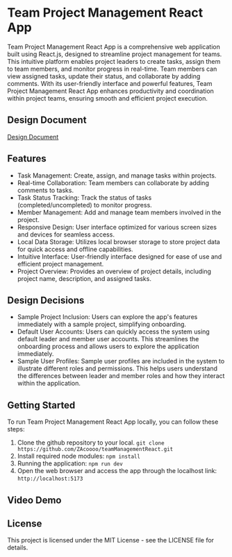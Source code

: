 # Team Project Management React App
Team Project Management React App is a comprehensive web application built using React.js, designed to streamline project management for teams. This intuitive platform enables project leaders to create tasks, assign them to team members, and monitor progress in real-time. Team members can view assigned tasks, update their status, and collaborate by adding comments. With its user-friendly interface and powerful features, Team Project Management React App enhances productivity and coordination within project teams, ensuring smooth and efficient project execution.

## Design Document
[Design Document](https://github.com/ZAcoooo/teamManagementReact/blob/main/Design/Project-1-Design.pdf)

## Features
- Task Management: Create, assign, and manage tasks within projects.
- Real-time Collaboration: Team members can collaborate by adding comments to tasks.
- Task Status Tracking: Track the status of tasks (completed/uncompleted) to monitor progress.
- Member Management: Add and manage team members involved in the project.
- Responsive Design: User interface optimized for various screen sizes and devices for seamless access.
- Local Data Storage: Utilizes local browser storage to store project data for quick access and offline capabilities.
- Intuitive Interface: User-friendly interface designed for ease of use and efficient project management.
- Project Overview: Provides an overview of project details, including project name, description, and assigned tasks.

## Design Decisions
- Sample Project Inclusion: Users can explore the app's features immediately with a sample project, simplifying onboarding.
- Default User Accounts: Users can quickly access the system using default leader and member user accounts. This streamlines the onboarding process and allows users to explore the application immediately.
- Sample User Profiles: Sample user profiles are included in the system to illustrate different roles and permissions. This helps users understand the differences between leader and member roles and how they interact within the application.

## Getting Started
To run Team Project Management React App locally, you can follow these steps:
1. Clone the github repository to your local.
```git clone https://github.com/ZAcoooo/teamManagementReact.git```
2. Install required node modules:
```npm install```
3. Running the application:
```npm run dev```
4. Open the web browser and access the app through the localhost link:
```http://localhost:5173```

## Video Demo

## License
This project is licensed under the MIT License - see the LICENSE file for details.